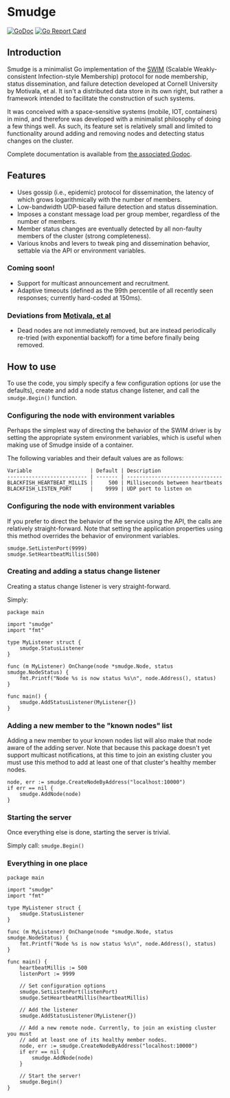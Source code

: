 # Smudge

[![GoDoc](https://godoc.org/github.com/ClockworkSoul/smudge?status.svg)](https://godoc.org/github.com/ClockworkSoul/smudge)
[![Go Report Card](https://goreportcard.com/badge/github.com/ClockworkSoul/smudge)](https://goreportcard.com/report/github.com/ClockworkSoul/smudge)

## Introduction 
Smudge is a minimalist Go implementation of the [SWIM](https://www.cs.cornell.edu/~asdas/research/dsn02-swim.pdf) (Scalable Weakly-consistent Infection-style Membership) protocol for node membership, status dissemination, and failure detection developed at Cornell University by Motivala, et al. It isn't a distributed data store in its own right, but rather a framework intended to facilitate the construction of such systems.

It was conceived with a space-sensitive systems (mobile, IOT, containers) in mind, and therefore was developed with a minimalist philosophy of doing a few things well. As such, its feature set is relatively small and limited to functionality around adding and removing nodes and detecting status changes on the cluster.

Complete documentation is available from [the associated Godoc](https://godoc.org/github.com/ClockworkSoul/smudge).

## Features
* Uses gossip (i.e., epidemic) protocol for dissemination, the latency of which grows logarithmically with the number of members.
* Low-bandwidth UDP-based failure detection and status dissemination.
* Imposes a constant message load per group member, regardless of the number of members.
* Member status changes are eventually detected by all non-faulty members of the cluster (strong completeness).
* Various knobs and levers to tweak ping and dissemination behavior, settable via the API or environment variables.

### Coming soon!
* Support for multicast announcement and recruitment.
* Adaptive timeouts (defined as the 99th percentile of all recently seen responses; currently hard-coded at 150ms).

### Deviations from [Motivala, et al](https://www.cs.cornell.edu/~asdas/research/dsn02-swim.pdf)

* Dead nodes are not immediately removed, but are instead periodically re-tried (with exponential backoff) for a time before finally being removed.

## How to use
To use the code, you simply specify a few configuration options (or use the defaults), create and add a node status change listener, and call the `smudge.Begin()` function.


### Configuring the node with environment variables
Perhaps the simplest way of directing the behavior of the SWIM driver is by setting the appropriate system environment variables, which is useful when making use of Smudge inside of a container.

The following variables and their default values are as follows:

```
Variable                   | Default | Description
-------------------------- | ------- | -------------------------------
BLACKFISH_HEARTBEAT_MILLIS |     500 | Milliseconds between heartbeats
BLACKFISH_LISTEN_PORT      |    9999 | UDP port to listen on 
```

### Configuring the node with environment variables
If you prefer to direct the behavior of the service using the API, the calls are relatively straight-forward. Note that setting the application properties using this method overrides the behavior of environment variables.

```
smudge.SetListenPort(9999)
smudge.SetHeartbeatMillis(500)
```

### Creating and adding a status change listener
Creating a status change listener is very straight-forward. 

Simply: 

```
package main

import "smudge"
import "fmt"

type MyListener struct {
	smudge.StatusListener
}

func (m MyListener) OnChange(node *smudge.Node, status smudge.NodeStatus) {
	fmt.Printf("Node %s is now status %s\n", node.Address(), status)
}

func main() {
	smudge.AddStatusListener(MyListener{})
}
```

### Adding a new member to the "known nodes" list
Adding a new member to your known nodes list will also make that node aware of the adding server. Note that because this package doesn't yet support multicast notifications, at this time to join an existing cluster you must use this method to add at least one of that cluster's healthy member nodes.

```
node, err := smudge.CreateNodeByAddress("localhost:10000")
if err == nil {
    smudge.AddNode(node)
}
```


### Starting the server
Once everything else is done, starting the server is trivial.

Simply call: `smudge.Begin()`

### Everything in one place

```
package main

import "smudge"
import "fmt"

type MyListener struct {
	smudge.StatusListener
}

func (m MyListener) OnChange(node *smudge.Node, status smudge.NodeStatus) {
	fmt.Printf("Node %s is now status %s\n", node.Address(), status)
}

func main() {
	heartbeatMillis := 500
	listenPort := 9999

	// Set configuration options
	smudge.SetListenPort(listenPort)
	smudge.SetHeartbeatMillis(heartbeatMillis)

	// Add the listener
	smudge.AddStatusListener(MyListener{})

	// Add a new remote node. Currently, to join an existing cluster you must
	// add at least one of its healthy member nodes.
	node, err := smudge.CreateNodeByAddress("localhost:10000")
	if err == nil {
		smudge.AddNode(node)
	}

	// Start the server!
	smudge.Begin()
}
```
